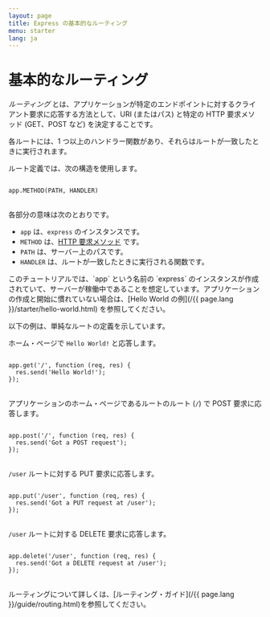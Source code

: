 ```yaml
---
layout: page
title: Express の基本的なルーティング
menu: starter
lang: ja
---
```

<!---
 Copyright (c) 2016 StrongLoop, IBM, and Express Contributors
 License: MIT
-->

# 基本的なルーティング

*ルーティング* とは、アプリケーションが特定のエンドポイントに対するクライアント要求に応答する方法として、URI (またはパス) と特定の HTTP 要求メソッド (GET、POST など) を決定することです。

各ルートには、1 つ以上のハンドラー関数があり、それらはルートが一致したときに実行されます。

ルート定義では、次の構造を使用します。
<pre>
<code class="language-javascript" translate="no">
app.METHOD(PATH, HANDLER)
</code>
</pre>

各部分の意味は次のとおりです。

- `app` は、`express` のインスタンスです。
- `METHOD` は、[HTTP 要求メソッド](http://en.wikipedia.org/wiki/Hypertext_Transfer_Protocol) です。
- `PATH` は、サーバー上のパスです。
- `HANDLER` は、ルートが一致したときに実行される関数です。

<div class="doc-box doc-notice" markdown="1">
このチュートリアルでは、`app` という名前の `express` のインスタンスが作成されていて、サーバーが稼働中であることを想定しています。アプリケーションの作成と開始に慣れていない場合は、[Hello World の例](/{{ page.lang }}/starter/hello-world.html) を参照してください。
</div>

以下の例は、単純なルートの定義を示しています。

ホーム・ページで `Hello World!` と応答します。

<pre>
<code class="language-javascript" translate="no">
app.get('/', function (req, res) {
  res.send('Hello World!');
});
</code>
</pre>

アプリケーションのホーム・ページであるルートのルート (`/`) で POST 要求に応答します。

<pre>
<code class="language-javascript" translate="no">
app.post('/', function (req, res) {
  res.send('Got a POST request');
});
</code>
</pre>

`/user` ルートに対する PUT 要求に応答します。

<pre>
<code class="language-javascript" translate="no">
app.put('/user', function (req, res) {
  res.send('Got a PUT request at /user');
});
</code>
</pre>

`/user` ルートに対する DELETE 要求に応答します。

<pre>
<code class="language-javascript" translate="no">
app.delete('/user', function (req, res) {
  res.send('Got a DELETE request at /user');
});
</code>
</pre>

ルーティングについて詳しくは、[ルーティング・ガイド](/{{ page.lang }}/guide/routing.html)を参照してください。
